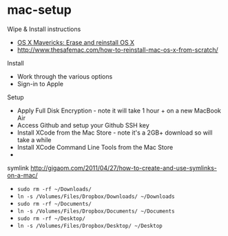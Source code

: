 mac-setup
=========

Wipe & Install instructions
* [OS X Mavericks: Erase and reinstall OS X](http://support.apple.com/kb/PH14243)
* http://www.thesafemac.com/how-to-reinstall-mac-os-x-from-scratch/

Install
* Work through the various options
* Sign-in to Apple

Setup
* Apply Full Disk Encryption - note it will take 1 hour + on a new MacBook Air
* Access Github and setup your Github SSH key
* Install XCode from the Mac Store - note it's a 2GB+ download so will take a while
* Install XCode Command Line Tools from the Mac Store
* 


symlink http://gigaom.com/2011/04/27/how-to-create-and-use-symlinks-on-a-mac/


- `sudo rm -rf ~/Downloads/`
- `ln -s /Volumes/Files/Dropbox/Downloads/ ~/Downloads`
- `sudo rm -rf ~/Documents/`
- `ln -s /Volumes/Files/Dropbox/Documents/ ~/Documents`
- `sudo rm -rf ~/Desktop/`
- `ln -s /Volumes/Files/Dropbox/Desktop/ ~/Desktop`
